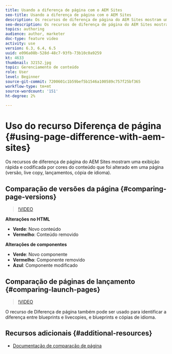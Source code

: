 ```yaml
---
title: Usando a diferença de página com o AEM Sites
seo-title: Usando a diferença de página com o AEM Sites
description: Os recursos de diferença de página do AEM Sites mostram uma exibição rápida e codificada por cores do conteúdo que foi alterado em uma página (versão, live copy, lançamentos, cópia de idioma).
seo-description: Os recursos de diferença de página do AEM Sites mostram uma exibição rápida e codificada por cores do conteúdo que foi alterado em uma página (versão, live copy, lançamentos, cópia de idioma).
topics: authoring
audience: author, marketer
doc-type: feature video
activity: use
version: 6.3, 6.4, 6.5
uuid: e096a08b-528d-48c7-93fb-73b10c0a9259
kt: 4633
thumbnail: 32152.jpg
topic: Gerenciamento de conteúdo
role: User
level: Beginner
source-git-commit: 7200601c1b59bef5b1546a100589c757f25bf365
workflow-type: tm+mt
source-wordcount: '151'
ht-degree: 2%

---
```



# Uso do recurso Diferença de página {#using-page-difference-with-aem-sites}

Os recursos de diferença de página do AEM Sites mostram uma exibição rápida e codificada por cores do conteúdo que foi alterado em uma página (versão, live copy, lançamentos, cópia de idioma).

## Comparação de versões da página {#comparing-page-versions}

>[!VIDEO](https://video.tv.adobe.com/v/32152?quality=9&learn=on)

**Alterações no HTML**

* **Verde**: Novo conteúdo
* **Vermelho**: Conteúdo removido

**Alterações de componentes**

* **Verde**: Novo componente
* **Vermelho**: Componente removido
* **Azul**: Componente modificado

## Comparação de páginas de lançamento {#comparing-launch-pages}

>[!VIDEO](https://video.tv.adobe.com/v/17746/?quality=9&learn=on)

O recurso de Diferença de página também pode ser usado para identificar a diferença entre blueprints e livecopies, e blueprints e cópias de idioma.

## Recursos adicionais {#additional-resources}

* [Documentação de comparação de página](https://experienceleague.adobe.com/docs/experience-manager-65/authoring/siteandpage/page-diff.html)
